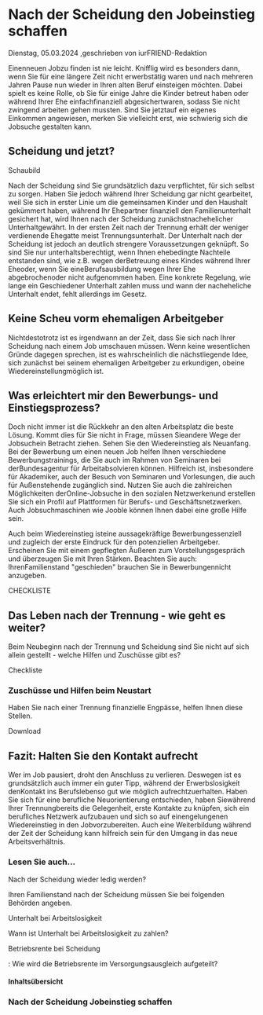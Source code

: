 # Nach der Scheidung den Jobeinstieg schaffen

Dienstag, 05.03.2024 ,geschrieben von iurFRIEND-Redaktion

Einenneuen Jobzu finden ist nie leicht. Knifflig wird es besonders dann, wenn Sie für eine längere Zeit nicht erwerbstätig waren und nach mehreren Jahren Pause nun wieder in Ihren alten Beruf einsteigen möchten. Dabei spielt es keine Rolle, ob Sie für einige Jahre die Kinder betreut haben oder während Ihrer Ehe einfachfinanziell abgesichertwaren, sodass Sie nicht zwingend arbeiten gehen mussten. Sind Sie jetztauf ein eigenes Einkommen angewiesen, merken Sie vielleicht erst, wie schwierig sich die Jobsuche gestalten kann.

## Scheidung und jetzt?

Schaubild

Nach der Scheidung sind Sie grundsätzlich dazu verpflichtet, für sich selbst zu sorgen. Haben Sie jedoch während Ihrer Scheidung gar nicht gearbeitet, weil Sie sich in erster Linie um die gemeinsamen Kinder und den Haushalt gekümmert haben, während Ihr Ehepartner finanziell den Familienunterhalt gesichert hat, wird Ihnen nach der Scheidung zunächstnachehelicher Unterhaltgewährt. In der ersten Zeit nach der Trennung erhält der weniger verdienende Ehegatte meist Trennungsunterhalt. Der Unterhalt nach der Scheidung ist jedoch an deutlich strengere Voraussetzungen geknüpft. So sind Sie nur unterhaltsberechtigt, wenn Ihnen ehebedingte Nachteile entstanden sind, wie z.B. wegen derBetreuung eines Kindes während Ihrer Eheoder, wenn Sie eineBerufsausbildung wegen Ihrer Ehe abgebrochenoder nicht aufgenommen haben. Eine konkrete Regelung, wie lange ein Geschiedener Unterhalt zahlen muss und wann der nacheheliche Unterhalt endet, fehlt allerdings im Gesetz.

## Keine Scheu vorm ehemaligen Arbeitgeber

Nichtdestotrotz ist es irgendwann an der Zeit, dass Sie sich nach Ihrer Scheidung nach einem Job umschauen müssen. Wenn keine wesentlichen Gründe dagegen sprechen, ist es wahrscheinlich die nächstliegende Idee, sich zunächst bei seinem ehemaligen Arbeitgeber zu erkundigen, obeine Wiedereinstellungmöglich ist.

## Was erleichtert mir den Bewerbungs- und Einstiegsprozess?

Doch nicht immer ist die Rückkehr an den alten Arbeitsplatz die beste Lösung. Kommt dies für Sie nicht in Frage, müssen Sieandere Wege der Jobsuchein Betracht ziehen. Sehen Sie den Wiedereinstieg als Neuanfang. Bei der Bewerbung um einen neuen Job helfen Ihnen verschiedene Bewerbungstrainings, die Sie auch im Rahmen von Seminaren bei derBundesagentur für Arbeitabsolvieren können. Hilfreich ist, insbesondere für Akademiker, auch der Besuch von Seminaren und Vorlesungen, die auch für Außenstehende zugänglich sind. Nutzen Sie auch die zahlreichen Möglichkeiten derOnline-Jobsuche in den sozialen Netzwerkenund erstellen Sie sich ein Profil auf Plattformen für Berufs- und Geschäftsnetzwerken. Auch Jobsuchmaschinen wie Jooble können Ihnen dabei eine große Hilfe sein.

Auch beim Wiedereinstieg isteine aussagekräftige Bewerbungessenziell und zugleich der erste Eindruck für den potenziellen Arbeitgeber. Erscheinen Sie mit einem gepflegten Äußeren zum Vorstellungsgespräch und überzeugen Sie mit Ihren Stärken. Beachten Sie auch: IhrenFamilienstand "geschieden" brauchen Sie in Bewerbungennicht anzugeben.

CHECKLISTE

## Das Leben nach der Trennung - wie geht es weiter?

Beim Neubeginn nach der Trennung und Scheidung sind Sie nicht auf sich allein gestellt - welche Hilfen und Zuschüsse gibt es?

Checkliste

### Zuschüsse und Hilfen beim Neustart

Haben Sie nach einer Trennung finanzielle Engpässe, helfen Ihnen diese Stellen.

Download

## Fazit: Halten Sie den Kontakt aufrecht

Wer im Job pausiert, droht den Anschluss zu verlieren. Deswegen ist es grundsätzlich auch immer ein guter Tipp, während der Erwerbslosigkeit denKontakt ins Berufslebenso gut wie möglich aufrechtzuerhalten. Haben Sie sich für eine berufliche Neuorientierung entschieden, haben Siewährend Ihrer Trennungbereits die Gelegenheit, erste Kontakte zu knüpfen, sich ein berufliches Netzwerk aufzubauen und sich so auf einengelungenen Wiedereinstieg in den Jobvorzubereiten. Auch eine Weiterbildung während der Zeit der Scheidung kann hilfreich sein für den Umgang in das neue Arbeitsverhältnis.

### Lesen Sie auch...

Nach der Scheidung wieder ledig werden?

Ihren Familienstand nach der Scheidung müssen Sie bei folgenden Behörden angeben.

Unterhalt bei Arbeitslosigkeit

Wann ist Unterhalt bei Arbeitslosigkeit zu zahlen?

Betriebsrente bei Scheidung

: Wie wird die Betriebsrente im Versorgungsausgleich aufgeteilt?

#### Inhaltsübersicht

### Nach der Scheidung Jobeinstieg schaffen